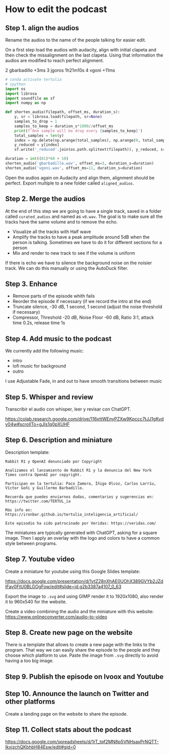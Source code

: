 # How to edit the podcast

## Step 1. align the audios

Rename the audios to the name of the people talking for easier edit.

On a first step load the audios with audacity, align with initial clapeta and then check the missalignment on the last clapeta.
Using that information the audios are modified to reach perfect alignment.

2 gbarbadillo +3ms
3 jgoros 1h21m10s
4 vgoni +11ms

```python
# conda activate tertulia
# ipython
import os
import librosa
import soundfile as sf
import numpy as np

def shorten_audio(filepath, offset_ms, duration_s):
    y, sr = librosa.load(filepath, sr=None)
    samples_to_drop = 1
    samples_to_keep = duration_s*1000//offset_ms
    print(f'One sample will be drop every {samples_to_keep}')
    total_samples = len(y)
    index = np.delete(np.arange(total_samples), np.arange(0, total_samples, samples_to_keep))
    y_reduced = y[index]
    sf.write('_reduced'.join(os.path.splitext(filepath)), y_reduced, sr)

duration = int((81)*60 + 10)
shorten_audio('gbarbadillo.wav', offset_ms=3, duration_s=duration)
shorten_audio('vgoni.wav', offset_ms=11, duration_s=duration)
```

Open the audios again on Audacity and align them, alignment should be perfect.
Export multiple to a new folder called `aligned_audios`.

## Step 2. Merge the audios

At the end of this step we are going to have a single track, saved in a folder called `curated_audios` and named as `v0.wav`. The goal is to make sure all the tracks have the same volume and to remove the echo.

- Visualize all the tracks with Half wave
- Amplify the tracks to have a peak amplitude around 5dB when the person is talking. Sometimes we have to do it for different sections for a person
- Mix and render to new track to see if the volume is uniform

If there is echo we have to silence the background noise on the noisier track. We can do this manually or using the AutoDuck filter.

## Step 3. Enhance

- Remove parts of the episode whith fails
- Reorder the episode if necessary (if we record the intro at the end)
- Truncate silence, -30 dB, 1 second, 1 second (adjust the noise threshold if necessary)
- Compressor, Threshold -20 dB, Noise Floor -60 dB, Ratio 3:1, attack time 0.2s, release time 1s

## Step 4. Add music to the podcast

We currently add the following music:

- intro
- lofi music for background
- outro

I use Adjustable Fade, in and out to have smooth transitions between music

## Step 5. Whisper and review

Transcribir el audio con whisper, leer y revisar con ChatGPT.

<https://colab.research.google.com/drive/116xttWEnyPZXw9Kpccc7tJJ1gKvdy04w#scrollTo=gJls1q0pXUHF>

## Step 6. Description and miniature

Description template:

```
Rabbit R1 y OpenAI denunciado por Copyright

Analizamos el lanzamiento de Rabbit R1 y la denuncia del New York Times contra OpenAI por copyright.

Participan en la tertulia: Paco Zamora, Íñigo Olcoz, Carlos Larríu, Víctor Goñi y Guillermo Barbadillo.

Recuerda que puedes enviarnos dudas, comentarios y sugerencias en: https://twitter.com/TERTUL_ia

Más info en: https://ironbar.github.io/tertulia_inteligencia_artificial/

Este episodio ha sido patrocinado por Veridas: https://veridas.com/
```

The miniatures are typically generated with ChatGPT, asking for a square image.
Then I apply an overlay with the logo and colors to have a common style between programs.

## Step 7. Youtube video

Create a miniature for youtube using this Google Slides template:

<https://docs.google.com/presentation/d/1vtZ28nXhAE0UOhX389GVYb2JZdlFav0FtU0BLGOgFow/edit#slide=id.g2b3387a4107_0_63>

Export the image to `.svg` and using GIMP render it to 1920x1080, also render it to 960x540 for the website.

Create a video combining the audio and the miniature with this website: <https://www.onlineconverter.com/audio-to-video>

## Step 8. Create new page on the website

There is a template that allows to create a new page with the links to the program.
That way we can easily share the episode to the people and they choose which platform to use.
Paste the image from `.svg` directly to avoid having a too big image.

## Step 9. Publish the episode on Ivoox and Youtube

## Step 10. Announce the launch on Twitter and other platforms

Create a landing page on the website to share the episode.

## Step 11. Collect stats about the podcast

<https://docs.google.com/spreadsheets/d/1rT_tqf2MN8p5VNHsaxPrNQTT-IkxjzchQKbhbH84Esw/edit#gid=0>
